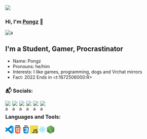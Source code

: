 [<img src="https://cdn.discordapp.com/attachments/933299460530929704/935071038037971014/c5f8270957c465275d6b39808745ce6d.jpg" />][website]
### Hi, I'm [Pongz][website] 👋 

[<img align="left" alt="a" width="150px" src="https://uploads-ssl.webflow.com/5c14e387dab576fe667689cf/61e11d6ea0473a3528b575b4_Button-3-p-500.png" />](https://ko-fi.com/P5P57PJ2I)

<br />

## I'm a Student, Gamer, Procrastinator

- Name: Pongz
- Pronouns: he/him
- Interests: I like games, programming, dogs and Vrchat mirrors
- Fact: 2022 Ends in <t:1672506000:R>


### 📬 Socials:

[<img align="left" alt="a" width="22px" src="https://cdn.discordapp.com/attachments/933299460530929704/935078383379968050/link-32.png" />][website]
[<img align="left" alt="a" width="22px" src="https://cdn.discordapp.com/attachments/933299460530929704/935078966425960458/discord-32.png" />][discord]
[<img align="left" alt="a" width="22px" src="https://cdn.discordapp.com/attachments/933299460530929704/935076077347414016/twitter-32.png" />][twitter]
[<img align="left" alt="a" width="22px" src="https://cdn.discordapp.com/attachments/933299460530929704/935078085097840660/pst.png" />][instagram]
[<img align="left" alt="a" width="22px" src="https://cdn.discordapp.com/attachments/933299460530929704/935085326068744262/twitch-tv-32.png" />][twitch]
[<img align="left" alt="a" width="22px" src="https://icon-library.com/images/youtube-icon-white-transparent/youtube-icon-white-transparent-16.jpg" />][youtube]

<br />

### Languages and Tools:

<img align="left" alt="Visual Studio Code" width="26px" src="https://raw.githubusercontent.com/github/explore/80688e429a7d4ef2fca1e82350fe8e3517d3494d/topics/visual-studio-code/visual-studio-code.png" />
<img align="left" alt="HTML5" width="26px" src="https://raw.githubusercontent.com/github/explore/80688e429a7d4ef2fca1e82350fe8e3517d3494d/topics/html/html.png" />
<img align="left" alt="CSS3" width="26px" src="https://raw.githubusercontent.com/github/explore/80688e429a7d4ef2fca1e82350fe8e3517d3494d/topics/css/css.png" />
<img align="left" alt="JavaScript" width="26px" src="https://raw.githubusercontent.com/github/explore/80688e429a7d4ef2fca1e82350fe8e3517d3494d/topics/javascript/javascript.png" />
<img align="left" alt="React" width="26px" src="https://raw.githubusercontent.com/github/explore/80688e429a7d4ef2fca1e82350fe8e3517d3494d/topics/react/react.png" />
<img align="left" alt="Node.js" width="26px" src="https://raw.githubusercontent.com/github/explore/80688e429a7d4ef2fca1e82350fe8e3517d3494d/topics/nodejs/nodejs.png" />

<br />
<br />

[website]: https://pongz.ga
[twitter]: https://twitter.com/itzmachiko
[discord]: https://discord.com/users/698054542373421117
[instagram]: https://www.instagram.com/itzpongz/
[twitch]: https://www.twitch.tv/itz_pongz
[youtube]: https://www.youtube.com/channel/UCj7HKlBxWg-HueW8R2Ghokw
[kofi]: https://ko-fi.com/P5P57PJ2I
